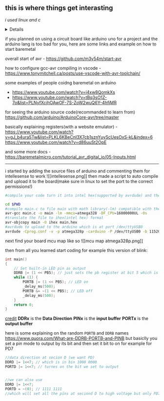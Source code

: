 ## this is where things get interasting
_i used linux and c_

<details>
Fedora Linux 41 (Workstation Edition) x86_64

packages:
avrdude-8.0-4.fc41.x86_64
avr-gcc-14.2.0-1.fc41.x86_64
avr-libc-2.2.0-2.fc41.noarch
</details>

if you planned on using a circuit board like arduino uno for a project and the arduino lang is too bad for you, here are some links and example on how to start baremetal

overall start of avr - https://github.com/m3y54m/start-avr

how to configure gcc-avr compiling in vscode - https://www.tonymitchell.ca/posts/use-vscode-with-avr-toolchain/

some examples of people coidng baremetal on arduino 
- https://www.youtube.com/watch?v=j4xw8QomkXs
- https://www.youtube.com/watch?v=tBq3sO1Z-7o&list=PLNyfXcjhOAwOF-7S-ZoW2wuQ6Y-4hfjMR

for seeing the arduino source code(recommanded to learn from) https://github.com/arduino/ArduinoCore-avr/tree/master

basically explaining registers(with a website emulator) -  https://www.youtube.com/watch?v=gJ_b4ura5Tw&list=PLKL6KBeCnI3X7cb1sznYuyScUesOxS-kL&index=6
https://www.youtube.com/watch?v=d86uuSt2OpE

and some more docs -  https://baremetalmicro.com/tutorial_avr_digital_io/05-Inputs.html

---
i started by adding the source files of arduino and commenting them for intellesense to work
![[intellesense.png]]
then made a script to auto compile and upload it to the board(make sure in linux to set the port to the correct permissions!)
```bash
#compile your code turn it into intel hex(supported by avrdude) and then upload

cd $PWD
#compile main.c to file main with math library(-lm) compatible with the board chip i use with cpu speed of 16Mhz
avr-gcc main.c -o main -lm -mmcu=atmega328 -DF_CPU=16000000UL -Os
#translate the file to ihex(intel hex) format
avr-objcopy main -O ihex main.hex
#avrdude to upload to the arduino which is at port /dev/ttyUSB0
avrdude -Cprog.conf -v -p atmega328p -carduino -P /dev/ttyUSB0 -b 115200 -D -U flash:w:./main.hex:i
```
next find your board mcu map like so
![[mcu map atmega328p.png]]

then from all you learned start coding for example this version of blink:
```c
int main()
{
	// Set built-in LED pin as output
	DDRB |= (1 << PB5); // just sets the pb register at bit 5 which is the led state to output for output
	while (1) {
		PORTB |= (1 << PB5); // LED on
		_delay_ms(500);
		PORTB &= ~(1 << PB5); // LED off
		_delay_ms(500);
	}
	return 0;
}
```
[credit](https://electronics.stackexchange.com/questions/67280/difference-between-reading-port-and-pin)
**DDRx** is the **Data Direction**
**PINx** is the **input buffer**
**PORTx** is the **output buffer**

here is some explaining on the random ``PORTB`` and ``DDRB`` names https://www.quora.com/What-are-DDRB-PORTB-and-PINB
but basiclly you set a pin mode to output by its bit and then set it bit to on for example for PD7
```c
//data direction at secion D (we want PD)
DDRD |= 1<<7; // which is in bin 1000 0000
PORTD |= 1<<7; // turnes on the bit we set to output


//we can also use
DDRD |= 1<<7;
PORTD = ~(0); // 1111 1111
//which will set all the pins at seciond D to high voltage but only PD7 is set to output so only it will output any current
```